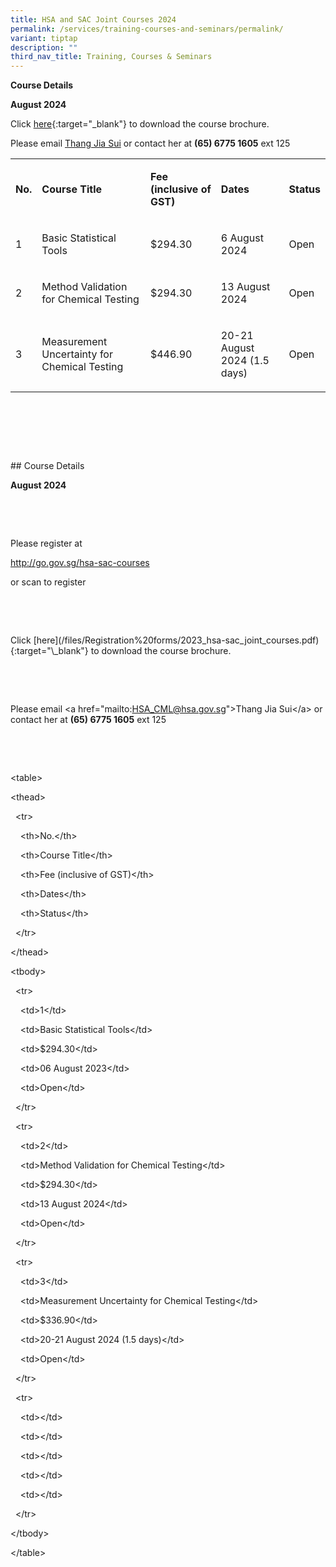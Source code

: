 ```yaml
---
title: HSA and SAC Joint Courses 2024
permalink: /services/training-courses-and-seminars/permalink/
variant: tiptap
description: ""
third_nav_title: Training, Courses & Seminars
---
```

<p></p>
<p></p>
<p></p>
<p></p>
<p></p>
<p></p>
<p></p>
<p></p>
<p><strong>Course Details</strong>
</p>
<p><strong>August 2024</strong>
</p>
<p>Click <a href="http://files/Registration%20forms/2023_hsa-sac_joint_courses.pdf" rel="noopener noreferrer nofollow" target="_blank">here</a>{:target="_blank"}
to download the course brochure.</p>
<p>Please email <a href="mailto:HSA_CML@hsa.gov.sg" rel="noopener noreferrer nofollow" target="_blank">Thang Jia Sui</a> or
contact her at <strong>(65) 6775 1605</strong> ext 125</p>
<table>
<tbody>
<tr>
<td rowspan="1" colspan="1">
<p><strong>No.</strong>
</p>
</td>
<td rowspan="1" colspan="1">
<p><strong>Course Title</strong>
</p>
</td>
<td rowspan="1" colspan="1">
<p><strong>Fee (inclusive of GST)</strong>
</p>
</td>
<td rowspan="1" colspan="1">
<p><strong>Dates</strong>
</p>
</td>
<td rowspan="1" colspan="1">
<p><strong>Status</strong>
</p>
</td>
</tr>
<tr>
<td rowspan="1" colspan="1">
<p>1</p>
</td>
<td rowspan="1" colspan="1">
<p>Basic Statistical Tools</p>
</td>
<td rowspan="1" colspan="1">
<p>$294.30</p>
</td>
<td rowspan="1" colspan="1">
<p>6 August 2024</p>
</td>
<td rowspan="1" colspan="1">
<p>Open</p>
</td>
</tr>
<tr>
<td rowspan="1" colspan="1">
<p>2</p>
</td>
<td rowspan="1" colspan="1">
<p>Method Validation for Chemical Testing</p>
</td>
<td rowspan="1" colspan="1">
<p>$294.30</p>
</td>
<td rowspan="1" colspan="1">
<p>13 August 2024</p>
</td>
<td rowspan="1" colspan="1">
<p>Open</p>
</td>
</tr>
<tr>
<td rowspan="1" colspan="1">
<p>3</p>
</td>
<td rowspan="1" colspan="1">
<p>Measurement Uncertainty for Chemical Testing</p>
</td>
<td rowspan="1" colspan="1">
<p>$446.90</p>
</td>
<td rowspan="1" colspan="1">
<p>20-21 August 2024 (1.5 days)</p>
</td>
<td rowspan="1" colspan="1">
<p>Open</p>
</td>
</tr>
</tbody>
</table>
<p>&nbsp;</p>
<p>&nbsp;</p>
<p>&nbsp;</p>
<p></p>
<p></p>
<p></p>
<p></p>
<p></p>
<p></p>
<p></p>
<p></p>
<p></p>
<p></p>
<p></p>
<p>## Course Details</p>
<p><strong>August 2024</strong>
</p>
<p>&nbsp;</p>
<p>&nbsp;</p>
<p>Please register at</p>
<p><a href="http://go.gov.sg/hsa-sac-courses" rel="noopener noreferrer nofollow" target="_blank">http://go.gov.sg/hsa-sac-courses</a>
</p>
<p>or scan to register</p>
<p>&nbsp;</p>
<p>&nbsp;</p>
<p>Click [here](/files/Registration%20forms/2023_hsa-sac_joint_courses.pdf){:target="\_blank"}
to download the course brochure.</p>
<p>&nbsp;</p>
<p>&nbsp;</p>
<p>Please email &lt;a href="mailto:<a href="mailto:HSA_CML@hsa.gov.sg" rel="noopener noreferrer nofollow" target="_blank">HSA_CML@hsa.gov.sg</a>"&gt;Thang Jia Sui&lt;/a&gt;
or contact her at <strong>(65) 6775 1605</strong> ext 125</p>
<p>&nbsp;</p>
<p>&nbsp;</p>
<p>&lt;table&gt;</p>
<p>&lt;thead&gt;</p>
<p>&nbsp; &lt;tr&gt;</p>
<p>&nbsp;&nbsp;&nbsp; &lt;th&gt;No.&lt;/th&gt;</p>
<p>&nbsp;&nbsp;&nbsp; &lt;th&gt;Course Title&lt;/th&gt;</p>
<p>&nbsp;&nbsp;&nbsp; &lt;th&gt;Fee (inclusive of GST)&lt;/th&gt;</p>
<p>&nbsp;&nbsp;&nbsp; &lt;th&gt;Dates&lt;/th&gt;</p>
<p>&nbsp;&nbsp;&nbsp; &lt;th&gt;Status&lt;/th&gt;</p>
<p>&nbsp; &lt;/tr&gt;</p>
<p>&lt;/thead&gt;</p>
<p>&lt;tbody&gt;</p>
<p>&nbsp; &lt;tr&gt;</p>
<p>&nbsp;&nbsp;&nbsp; &lt;td&gt;1&lt;/td&gt;</p>
<p>&nbsp;&nbsp;&nbsp; &lt;td&gt;Basic Statistical Tools&lt;/td&gt;</p>
<p>&nbsp;&nbsp;&nbsp; &lt;td&gt;$294.30&lt;/td&gt;</p>
<p>&nbsp;&nbsp;&nbsp; &lt;td&gt;06 August 2023&lt;/td&gt;</p>
<p>&nbsp;&nbsp;&nbsp; &lt;td&gt;Open&lt;/td&gt;</p>
<p>&nbsp; &lt;/tr&gt;</p>
<p>&nbsp; &lt;tr&gt;</p>
<p>&nbsp;&nbsp;&nbsp; &lt;td&gt;2&lt;/td&gt;</p>
<p>&nbsp;&nbsp;&nbsp; &lt;td&gt;Method Validation for Chemical Testing&lt;/td&gt;</p>
<p>&nbsp;&nbsp;&nbsp; &lt;td&gt;$294.30&lt;/td&gt;</p>
<p>&nbsp;&nbsp;&nbsp; &lt;td&gt;13 August 2024&lt;/td&gt;</p>
<p>&nbsp;&nbsp;&nbsp; &lt;td&gt;Open&lt;/td&gt;</p>
<p>&nbsp; &lt;/tr&gt;</p>
<p>&nbsp; &lt;tr&gt;</p>
<p>&nbsp;&nbsp;&nbsp; &lt;td&gt;3&lt;/td&gt;</p>
<p>&nbsp;&nbsp;&nbsp; &lt;td&gt;Measurement Uncertainty for Chemical Testing&lt;/td&gt;</p>
<p>&nbsp;&nbsp;&nbsp; &lt;td&gt;$336.90&lt;/td&gt;</p>
<p>&nbsp;&nbsp;&nbsp; &lt;td&gt;20-21 August 2024 (1.5 days)&lt;/td&gt;</p>
<p>&nbsp;&nbsp;&nbsp; &lt;td&gt;Open&lt;/td&gt;</p>
<p>&nbsp; &lt;/tr&gt;</p>
<p>&nbsp; &lt;tr&gt;</p>
<p>&nbsp;&nbsp;&nbsp; &lt;td&gt;&lt;/td&gt;</p>
<p>&nbsp;&nbsp;&nbsp; &lt;td&gt;&lt;/td&gt;</p>
<p>&nbsp;&nbsp;&nbsp; &lt;td&gt;&lt;/td&gt;</p>
<p>&nbsp;&nbsp;&nbsp; &lt;td&gt;&lt;/td&gt;</p>
<p>&nbsp;&nbsp;&nbsp; &lt;td&gt;&lt;/td&gt;</p>
<p>&nbsp; &lt;/tr&gt;</p>
<p>&lt;/tbody&gt;</p>
<p>&lt;/table&gt;</p>